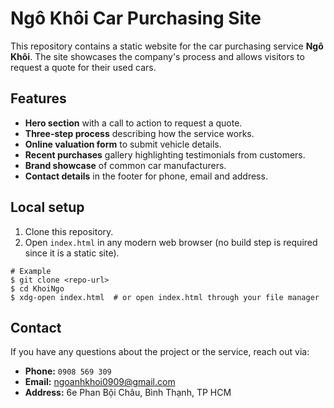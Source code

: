 # Ngô Khôi Car Purchasing Site

This repository contains a static website for the car purchasing service **Ngô Khôi**. The site showcases the company's process and allows visitors to request a quote for their used cars.

## Features
- **Hero section** with a call to action to request a quote.
- **Three-step process** describing how the service works.
- **Online valuation form** to submit vehicle details.
- **Recent purchases** gallery highlighting testimonials from customers.
- **Brand showcase** of common car manufacturers.
- **Contact details** in the footer for phone, email and address.

## Local setup
1. Clone this repository.
2. Open `index.html` in any modern web browser (no build step is required since it is a static site).

```
# Example
$ git clone <repo-url>
$ cd KhoiNgo
$ xdg-open index.html  # or open index.html through your file manager
```

## Contact
If you have any questions about the project or the service, reach out via:
- **Phone:** `0908 569 309`
- **Email:** [ngoanhkhoi0909@gmail.com](mailto:ngoanhkhoi0909@gmail.com)
- **Address:** 6e Phan Bội Châu, Bình Thạnh, TP HCM
